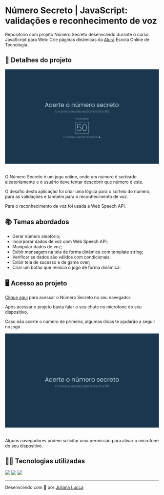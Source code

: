 # Número Secreto | JavaScript: validações e reconhecimento de voz

Repositório com projeto Número Secreto desenvolvido durante o curso JavaScript para Web: Crie páginas dinâmicas da [Alura](https://www.alura.com.br/) Escola Online de Tecnologia.

## 📁 Detalhes do projeto

<div align="center">
	<img width=600px src="./img/git-banner.png">
</div><br>

O Número Secreto é um jogo online, onde um número é sorteado aleatoriamente e o usuário deve tentar descobrir que número é este.

O desafio desta aplicação foi criar uma lógica para o sorteio do número, para as validações e também para o reconhecimento de voz.

Para o reconhecimento de voz foi usada a Web Speech API.

## 📚 Temas abordados

* Gerar número aleatório;
* Incorporar dados de voz com Web Speech API;
* Manipular dados de voz;
* Exibir mensagem na tela de forma dinâmica com template string;
* Verificar se dados são válidos com condicionais;
* Exibir tela de sucesso e de game over;
* Criar um botão que reinicia o jogo de forma dinâmica.

## 🖥️ Acesso ao projeto

[Clique aqui](https://numero-secreto-alpha.vercel.app/) para acessar o Número Secreto no seu navegador.

Após acessar o projeto basta falar o seu chute no microfone do seu dispositivo.

Caso não acerte o número de primeira, algumas dicas te ajudarão a seguir no jogo.

<div align="center">
	<img width=600px src="./img/git-animation.gif">
</div><br>

Alguns navegadores podem solicitar uma permissão para ativar o microfone do seu dispositivo.


## 👩‍💻 Tecnologias utilizadas

<div>
	<img src="https://img.shields.io/badge/JavaScript-F7DF1E?style=for-the-badge&logo=javascript&logoColor=black">
	<img src="https://img.shields.io/badge/CSS3-1572B6?style=for-the-badge&logo=css3&logoColor=white">
	<img src="https://img.shields.io/badge/HTML5-E34F26?style=for-the-badge&logo=html5&logoColor=white">
</div>

<hr>

Desenvolvido com 💙 por [Juliana Lucca](https://www.linkedin.com/in/julianalucca/)
